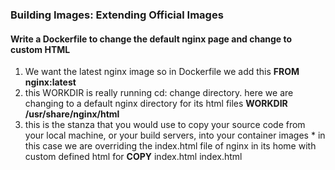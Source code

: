 ### Building Images: Extending Official Images

#### Write a Dockerfile to change the default nginx page and change to custom HTML

  1. We want the latest nginx image so in Dockerfile we add this
    __FROM nginx:latest__ 
  2. this WORKDIR is really running cd: change directory. here we are changing to a default nginx directory for its html files
    __WORKDIR /usr/share/nginx/html__
  3. this is the stanza that you would use to copy your source code from your local machine, or your build servers, into your container images
    * in this case we are overriding the index.html file of nginx in its home with custom defined html for 
  __COPY__ index.html index.html
